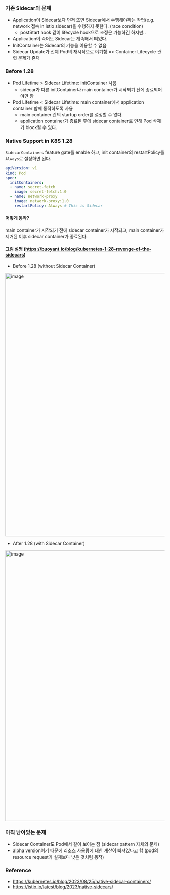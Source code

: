  ### 기존 Sidecar의 문제 
- Application이 Sidecar보다 먼저 뜨면 Sidecar에서 수행해야하는 작업(e.g. network 접속 in istio sidecar)을 수행하지 못한다. (race condition)
	- postStart hook 같이 lifecycle hook으로 조정은 가능하긴 하지만..
- Application이 즉어도 Sidecar는 계속해서 떠있다.
- InitContainer는 Sidecar의 기능을 이용할 수 없음
- Sidecar Update가 전체 Pod의 재시작으로 야기함
=> Container Lifecycle 관련 문제가 존재

### Before 1.28
- Pod Lifetime > Sidecar Lifetime: initContainer 사용
	- sidecar가 다른 initContainer나 main container가 시작되기 전에 종료되어야만 함
- Pod Lifetime < Sidecar Lifetime: main container에서 application container 함께 동작하도록 사용
	- main container 간의 startup order를 설정할 수 없다.
	- application container가 종료된 후에 sidecar container로 인해 Pod 삭제가 block될 수 있다.

### Native Support in K8S 1.28
`SidecarContainers` feature gate를 enable 하고, init container의 restartPolicy를 `Always`로 설정하면 된다.
```yaml
apiVersion: v1
kind: Pod
spec:
  initContainers:
  - name: secret-fetch
    image: secret-fetch:1.0
  - name: network-proxy
    image: network-proxy:1.0
    restartPolicy: Always # This is Sidecar
```

#### 어떻게 동작?
main container가 시작되기 전에 sidecar container가 시작되고, main container가 제거된 이후 sidecar container가 종료된다.

#### 그림 설명 (https://buoyant.io/blog/kubernetes-1-28-revenge-of-the-sidecars)
- Before 1.28 (without Sidecar Container)
<img width="833" alt="image" src="https://github.com/seongpyoHong/TIL/assets/44525736/8ebf48db-0233-4342-b062-b21189075698">

- After 1.28 (with Sidecar Container)
<img width="855" alt="image" src="https://github.com/seongpyoHong/TIL/assets/44525736/12d70fba-409b-4a5c-8e28-67c94535838f">

### 아직 남아있는 문제
- Sidecar Container도 Pod에서 같이 보이는 점 (sidecar pattern 자체의 문제)
- alpha version이기 때문에 리소스 사용량에 대한 계산이 빠져있다고 함 (pod의 resource request가 실제보다 낮은 것처럼 동작)

### Reference
- https://kubernetes.io/blog/2023/08/25/native-sidecar-containers/
- https://istio.io/latest/blog/2023/native-sidecars/
